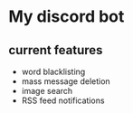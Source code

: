 # My discord bot

## current features

- word blacklisting
- mass message deletion
- image search
- RSS feed notifications

